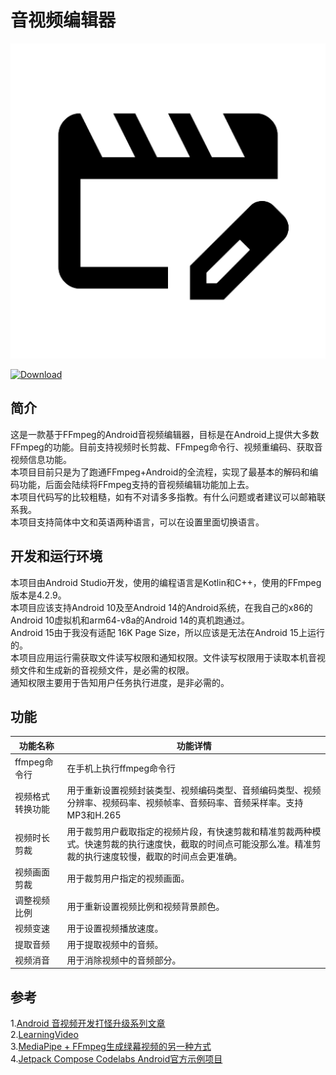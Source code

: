 # 音视频编辑器

![Image](app/src/main/ic_launcher-playstore.png)  

[![Download](https://img.shields.io/badge/download-App-blue.svg)](https://github.com/Ilovecat1949/AudioAndVideoEditor/releases)


## 简介
这是一款基于FFmpeg的Android音视频编辑器，目标是在Android上提供大多数FFmpeg的功能。目前支持视频时长剪裁、FFmpeg命令行、视频重编码、获取音视频信息功能。  
本项目目前只是为了跑通FFmpeg+Android的全流程，实现了最基本的解码和编码功能，后面会陆续将FFmpeg支持的音视频编辑功能加上去。  
本项目代码写的比较粗糙，如有不对请多多指教。有什么问题或者建议可以邮箱联系我。  
本项目支持简体中文和英语两种语言，可以在设置里面切换语言。
## 开发和运行环境
本项目由Android Studio开发，使用的编程语言是Kotlin和C++，使用的FFmpeg版本是4.2.9。  
本项目应该支持Android 10及至Android 14的Android系统，在我自己的x86的Android 10虚拟机和arm64-v8a的Android 14的真机跑通过。  
Android 15由于我没有适配 16K Page Size，所以应该是无法在Android 15上运行的。  
本项目应用运行需获取文件读写权限和通知权限。文件读写权限用于读取本机音视频文件和生成新的音视频文件，是必需的权限。  
通知权限主要用于告知用户任务执行进度，是非必需的。
## 功能
| 功能名称      | 功能详情                                                                           |
|-----------|--------------------------------------------------------------------------------|  
| ffmpeg命令行 | 在手机上执行ffmpeg命令行                                                                |  
| 视频格式转换功能  | 用于重新设置视频封装类型、视频编码类型、音频编码类型、视频分辨率、视频码率、视频帧率、音频码率、音频采样率。支持MP3和H.265                         |
| 视频时长剪裁    | 用于裁剪用户截取指定的视频片段，有快速剪裁和精准剪裁两种模式。快速剪裁的执行速度快，截取的时间点可能没那么准。精准剪裁的执行速度较慢，截取的时间点会更准确。 |
| 视频画面剪裁    | 用于裁剪用户指定的视频画面。                                                                 |
| 调整视频比例    | 用于重新设置视频比例和视频背景颜色。                                                             |
| 视频变速      | 用于设置视频播放速度。                                                                    |
| 提取音频      | 用于提取视频中的音频。                                                                    |
| 视频消音      | 用于消除视频中的音频部分。                                                                  |

## 参考
1.[Android 音视频开发打怪升级系列文章](https://juejin.cn/post/6844903949451919368)  
2.[LearningVideo](https://github.com/ChenLittlePing/LearningVideo)  
3.[MediaPipe + FFmpeg生成绿幕视频的另一种方式](https://juejin.cn/post/7323398442730078245)  
4.[Jetpack Compose Codelabs Android官方示例项目](https://github.com/android/codelab-android-compose) 
